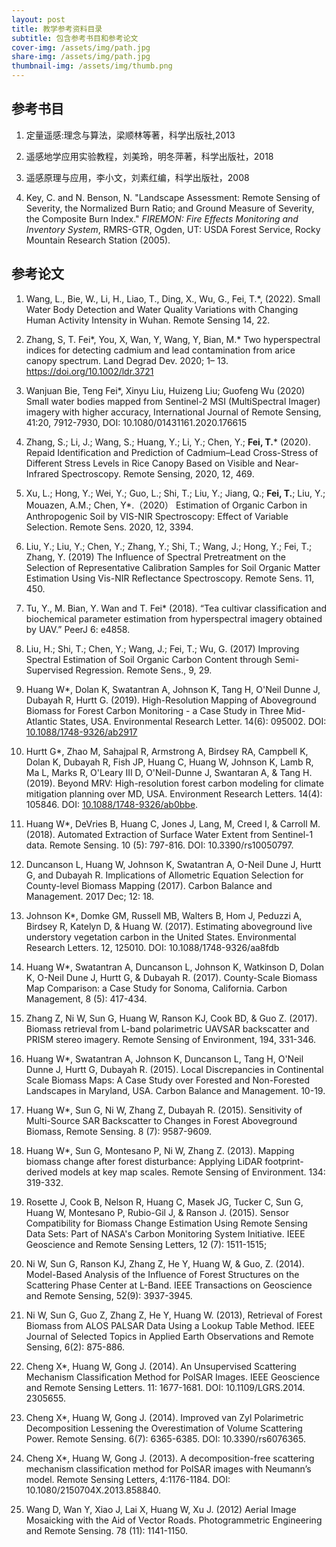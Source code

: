 ```yaml
---
layout: post
title: 教学参考资料目录
subtitle: 包含参考书目和参考论文
cover-img: /assets/img/path.jpg
share-img: /assets/img/path.jpg
thumbnail-img: /assets/img/thumb.png
---
```


## 参考书目



1. 定量遥感:理念与算法，梁顺林等著，科学出版社,2013

   

2. 遥感地学应用实验教程，刘美玲，明冬萍著，科学出版社，2018

   

3. 遥感原理与应用，李小文，刘素红编，科学出版社，2008

   

4. Key, C. and N. Benson, N. "Landscape Assessment: Remote Sensing of Severity, the Normalized Burn Ratio; and Ground Measure of Severity, the Composite Burn Index." *FIREMON: Fire Effects Monitoring and Inventory System*, RMRS-GTR, Ogden, UT: USDA Forest Service, Rocky Mountain Research Station (2005).

 

 

## 参考论文



1. Wang, L., Bie, W., Li, H., Liao, T., Ding, X., Wu, G., Fei, T.*, (2022). Small Water Body Detection and Water Quality Variations with Changing Human Activity Intensity in Wuhan. Remote Sensing 14, 22.

   

2. Zhang, S, T. Fei*, You, X, Wan, Y, Wang, Y, Bian, M.* Two hyperspectral indices for detecting cadmium and lead contamination from arice canopy spectrum. Land Degrad Dev. 2020; 1– 13. https://doi.org/10.1002/ldr.3721 

    

3. Wanjuan Bie, Teng Fei*, Xinyu Liu, Huizeng Liu; Guofeng Wu (2020) Small water bodies mapped from Sentinel-2 MSI (MultiSpectral Imager) imagery with higher accuracy, International Journal of Remote Sensing, 41:20, 7912-7930, DOI: 10.1080/01431161.2020.176615

   

4. Zhang, S.; Li, J.; Wang, S.; Huang, Y.; Li, Y.; Chen, Y.; **Fei, T.*** (2020). Repaid Identification and Prediction of Cadmium–Lead Cross-Stress of Different Stress Levels in Rice Canopy Based on Visible and Near-Infrared Spectroscopy. Remote Sensing, 2020, 12, 469.

    

5. Xu, L.; Hong, Y.; Wei, Y.; Guo, L.; Shi, T.; Liu, Y.; Jiang, Q.; **Fei, T.**; Liu, Y.; Mouazen, A.M.; Chen, Y*.（2020） Estimation of Organic Carbon in Anthropogenic Soil by VIS-NIR Spectroscopy: Effect of Variable Selection. Remote Sens. 2020, 12, 3394. 

   

6. Liu, Y.; Liu, Y.; Chen, Y.; Zhang, Y.; Shi, T.; Wang, J.; Hong, Y.; Fei, T.; Zhang, Y. (2019) The Influence of Spectral Pretreatment on the Selection of Representative Calibration Samples for Soil Organic Matter Estimation Using Vis-NIR Reflectance Spectroscopy. Remote Sens. 11, 450.

   

7. Tu, Y., M. Bian, Y. Wan and T. Fei* (2018). “Tea cultivar classification and biochemical parameter estimation from hyperspectral imagery obtained by UAV.” PeerJ 6: e4858. 

    

8. Liu, H.; Shi, T.; Chen, Y.; Wang, J.; Fei, T.; Wu, G. (2017) Improving Spectral Estimation of Soil Organic Carbon Content through Semi-Supervised Regression. Remote Sens., 9, 29.

    

9. Huang W*, Dolan K, Swatantran A, Johnson K, Tang H, O'Neil Dunne J, Dubayah R, Hurtt G. (2019). High-Resolution Mapping of Aboveground Biomass for Forest Carbon Monitoring - a Case Study in Three Mid-Atlantic States, USA. Environmental Research Letter. 14(6): 095002. DOI: [10.1088/1748-9326/ab2917 ](https://iopscience.iop.org/article/10.1088/1748-9326/ab2917)

    

10. Hurtt G*, Zhao M, Sahajpal R, Armstrong A, Birdsey RA, Campbell K, Dolan K, Dubayah R, Fish JP, Huang C, Huang W, Johnson K, Lamb R, Ma L, Marks R, O'Leary III D, O'Neil-Dunne J, Swantaran A, & Tang H. (2019). Beyond MRV: High-resolution forest carbon modeling for climate mitigation planning over MD, USA. Environment Research Letters. 14(4): 105846. DOI: [10.1088/1748-9326/ab0bbe](http://dx.doi.org/10.1088/1748-9326/ab0bbe). 

     

11. Huang W*, DeVries B, Huang C, Jones J, Lang, M, Creed I, & Carroll M. (2018). Automated Extraction of Surface Water Extent from Sentinel-1 data. Remote Sensing. 10 (5): 797-816. DOI: 10.3390/rs10050797. 

     

12. Duncanson L, Huang W, Johnson K, Swatantran A, O-Neil Dune J, Hurtt G, and Dubayah R. Implications of Allometric Equation Selection for County-level Biomass Mapping (2017). Carbon Balance and Management. 2017 Dec; 12: 18. 

     

13. Johnson K*, Domke GM, Russell MB, Walters B, Hom J, Peduzzi A, Birdsey R, Katelyn D, & Huang W. (2017). Estimating aboveground live understory vegetation carbon in the United States. Environmental Research Letters. 12, 125010. DOI: 10.1088/1748-9326/aa8fdb 

     

14. Huang W*, Swatantran A, Duncanson L, Johnson K, Watkinson D, Dolan K, O-Neil Dune J, Hurtt G, & Dubayah R. (2017). County-Scale Biomass Map Comparison: a Case Study for Sonoma, California. Carbon Management, 8 (5): 417-434.

     

15. Zhang Z, Ni W, Sun G, Huang W, Ranson KJ, Cook BD, & Guo Z. (2017). Biomass retrieval from L-band polarimetric UAVSAR backscatter and PRISM stereo imagery. Remote Sensing of Environment, 194, 331-346. 

     

16. Huang W*, Swatantran A, Johnson K, Duncanson L, Tang H, O'Neil Dunne J, Hurtt G, Dubayah R. (2015). Local Discrepancies in Continental Scale Biomass Maps: A Case Study over Forested and Non-Forested Landscapes in Maryland, USA. Carbon Balance and Management. 10-19. 

     

17. Huang W*, Sun G, Ni W, Zhang Z, Dubayah R. (2015). Sensitivity of Multi-Source SAR Backscatter to Changes in Forest Aboveground Biomass, Remote Sensing. 8 (7): 9587-9609. 

     

18. Huang W*, Sun G, Montesano P, Ni W, Zhang Z. (2013). Mapping biomass change after forest disturbance: Applying LiDAR footprint-derived models at key map scales. Remote Sensing of Environment. 134: 319-332.

     

19. Rosette J, Cook B, Nelson R, Huang C, Masek JG, Tucker C, Sun G, Huang W, Montesano P, Rubio-Gil J, & Ranson J. (2015). Sensor Compatibility for Biomass Change Estimation Using Remote Sensing Data Sets: Part of NASA's Carbon Monitoring System Initiative. IEEE Geoscience and Remote Sensing Letters, 12 (7): 1511-1515; 

     

20. Ni W, Sun G, Ranson KJ, Zhang Z, He Y, Huang W, & Guo, Z. (2014). Model-Based Analysis of the Influence of Forest Structures on the Scattering Phase Center at L-Band. IEEE Transactions on Geoscience and Remote Sensing, 52(9): 3937-3945. 

     

21. Ni W, Sun G, Guo Z, Zhang Z, He Y, Huang W. (2013), Retrieval of Forest Biomass from ALOS PALSAR Data Using a Lookup Table Method. IEEE Journal of Selected Topics in Applied Earth Observations and Remote Sensing, 6(2): 875-886. 

     

22. Cheng X*, Huang W, Gong J. (2014). An Unsupervised Scattering Mechanism Classification Method for PolSAR Images. IEEE Geoscience and Remote Sensing Letters. 11: 1677-1681. DOI: 10.1109/LGRS.2014. 2305655. 

     

23. Cheng X*, Huang W, Gong J. (2014). Improved van Zyl Polarimetric Decomposition Lessening the Overestimation of Volume Scattering Power. Remote Sensing. 6(7): 6365-6385. DOI: 10.3390/rs6076365.

     

24. Cheng X*, Huang W, Gong J. (2013). A decomposition-free scattering mechanism classification method for PolSAR images with Neumann’s model. Remote Sensing Letters, 4:1176-1184. DOI: 10.1080/2150704X.2013.858840.

     

25. Wang D, Wan Y, Xiao J, Lai X, Huang W, Xu J. (2012) Aerial Image Mosaicking with the Aid of Vector Roads. Photogrammetric Engineering and Remote Sensing. 78 (11): 1141-1150. 
